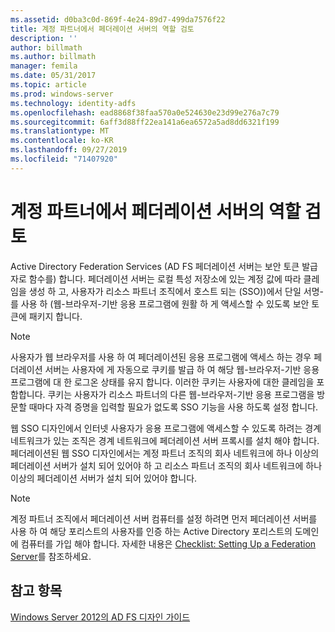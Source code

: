```yaml
---
ms.assetid: d0ba3c0d-869f-4e24-89d7-499da7576f22
title: 계정 파트너에서 페더레이션 서버의 역할 검토
description: ''
author: billmath
ms.author: billmath
manager: femila
ms.date: 05/31/2017
ms.topic: article
ms.prod: windows-server
ms.technology: identity-adfs
ms.openlocfilehash: ead8868f38faa570a0e524630e23d99e276a7c79
ms.sourcegitcommit: 6aff3d88ff22ea141a6ea6572a5ad8dd6321f199
ms.translationtype: MT
ms.contentlocale: ko-KR
ms.lasthandoff: 09/27/2019
ms.locfileid: "71407920"
---
```

# <a name="review-the-role-of-the-federation-server-in-the-account-partner"></a>계정 파트너에서 페더레이션 서버의 역할 검토

Active Directory Federation Services \(AD FS 페더레이션 서버는 보안 토큰 발급자로 함수를\) 합니다. 페더레이션 서버는 로컬 특성 저장소에 있는 계정 값에 따라 클레임을 생성 하 고, 사용자가 리소스 파트너 조직에서 호스트 되는 \(SSO\)\)에서 단일 서명\-를 사용 하 \(웹\-브라우저\-기반 응용 프로그램에 원활 하 게 액세스할 수 있도록 보안 토큰에 패키지 합니다.  
  
> [!NOTE]  
> 사용자가 웹 브라우저를 사용 하 여 페더레이션된 응용 프로그램에 액세스 하는 경우 페더레이션 서버는 사용자에 게 자동으로 쿠키를 발급 하 여 해당 웹\-브라우저\-기반 응용 프로그램에 대 한 로그온 상태를 유지 합니다. 이러한 쿠키는 사용자에 대한 클레임을 포함합니다. 쿠키는 사용자가 리소스 파트너의 다른 웹\-브라우저\-기반 응용 프로그램을 방문할 때마다 자격 증명을 입력할 필요가 없도록 SSO 기능을 사용 하도록 설정 합니다.  
  
웹 SSO 디자인에서 인터넷 사용자가 응용 프로그램에 액세스할 수 있도록 하려는 경계 네트워크가 있는 조직은 경계 네트워크에 페더레이션 서버 프록시를 설치 해야 합니다. 페더레이션된 웹 SSO 디자인에서는 계정 파트너 조직의 회사 네트워크에 하나 이상의 페더레이션 서버가 설치 되어 있어야 하 고 리소스 파트너 조직의 회사 네트워크에 하나 이상의 페더레이션 서버가 설치 되어 있어야 합니다.  
  
> [!NOTE]  
> 계정 파트너 조직에서 페더레이션 서버 컴퓨터를 설정 하려면 먼저 페더레이션 서버를 사용 하 여 해당 포리스트의 사용자를 인증 하는 Active Directory 포리스트의 도메인에 컴퓨터를 가입 해야 합니다. 자세한 내용은 [Checklist: Setting Up a Federation Server](../../ad-fs/deployment/Checklist--Setting-Up-a-Federation-Server.md)를 참조하세요.  
  
## <a name="see-also"></a>참고 항목
[Windows Server 2012의 AD FS 디자인 가이드](AD-FS-Design-Guide-in-Windows-Server-2012.md)
